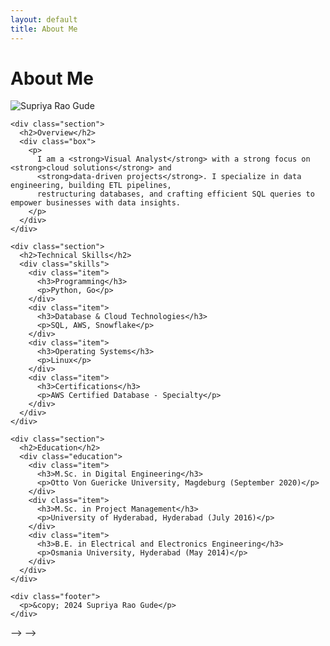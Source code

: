 ```yaml
---
layout: default
title: About Me
---
```


# About Me
<html lang="en">
<head>
  <meta charset="UTF-8">
  <meta name="viewport" content="width=device-width, initial-scale=1.0">
  <title>About Me</title>
  <link rel="stylesheet" href="styles.css">
</head>
<body>
  <div class="container">
   <div class="profile-section">
      <img src="Images\mypic.png" alt="Supriya Rao Gude" class="profile-picture">
    </div>
    
    <div class="section">
      <h2>Overview</h2>
      <div class="box">
        <p>
          I am a <strong>Visual Analyst</strong> with a strong focus on <strong>cloud solutions</strong> and 
          <strong>data-driven projects</strong>. I specialize in data engineering, building ETL pipelines, 
          restructuring databases, and crafting efficient SQL queries to empower businesses with data insights.
        </p>
      </div>
    </div>

    <div class="section">
      <h2>Technical Skills</h2>
      <div class="skills">
        <div class="item">
          <h3>Programming</h3>
          <p>Python, Go</p>
        </div>
        <div class="item">
          <h3>Database & Cloud Technologies</h3>
          <p>SQL, AWS, Snowflake</p>
        </div>
        <div class="item">
          <h3>Operating Systems</h3>
          <p>Linux</p>
        </div>
        <div class="item">
          <h3>Certifications</h3>
          <p>AWS Certified Database - Specialty</p>
        </div>
      </div>
    </div>

    <div class="section">
      <h2>Education</h2>
      <div class="education">
        <div class="item">
          <h3>M.Sc. in Digital Engineering</h3>
          <p>Otto Von Guericke University, Magdeburg (September 2020)</p>
        </div>
        <div class="item">
          <h3>M.Sc. in Project Management</h3>
          <p>University of Hyderabad, Hyderabad (July 2016)</p>
        </div>
        <div class="item">
          <h3>B.E. in Electrical and Electronics Engineering</h3>
          <p>Osmania University, Hyderabad (May 2014)</p>
        </div>
      </div>
    </div>

    <div class="footer">
      <p>&copy; 2024 Supriya Rao Gude</p>
    </div>
  </div>
</body>
</html>


<!-- I am a Visual Analyst with a strong focus on cloud solutions and data-driven projects. With expertise in data engineering, I specialize in building and optimizing ETL pipelines, restructuring databases, and crafting efficient SQL queries to enable seamless data flow and insightful analytics.

My technical toolkit includes:

Programming: Python, Go
Database & Cloud Technologies: SQL, AWS, Snowflake
Operating Systems: Linux
As an AWS Certified Database - Specialty professional, I leverage cloud platforms and advanced data engineering practices to deliver scalable and efficient solutions tailored to business needs.

Education
M.Sc. in Digital Engineering
Otto Von Guericke University, Magdeburg (September 2020)
M.Sc. in Project Management
University of Hyderabad, Hyderabad (July 2016)
B.E. in Electrical and Electronics Engineering
Osmania University, Hyderabad (May 2014)

<!-- Work Experience
Software Developer @ Dafür GmbH (Dec 2021 - Apr 2024)

Uncovered and corrected missing step in production data pipeline which impacted over 70% of active accounts
Redeveloped loan originations model which resulted in 50% improvement in model performance and saving 1 million dollars in potential losses
Data Analyst Intern @ ChargeX GmbH (April 2019 - Ooctober 2019)

Conducted data collection, processing, and analysis for novel study evaluating the impact of over 300 biometrics variables on human performance in hyper-realistic, live-fire training scenarios
Applied unsupervised deep learning approaches to longitudinal ICU data to discover novel sepsis sub-phenotypes -->
 --> -->
